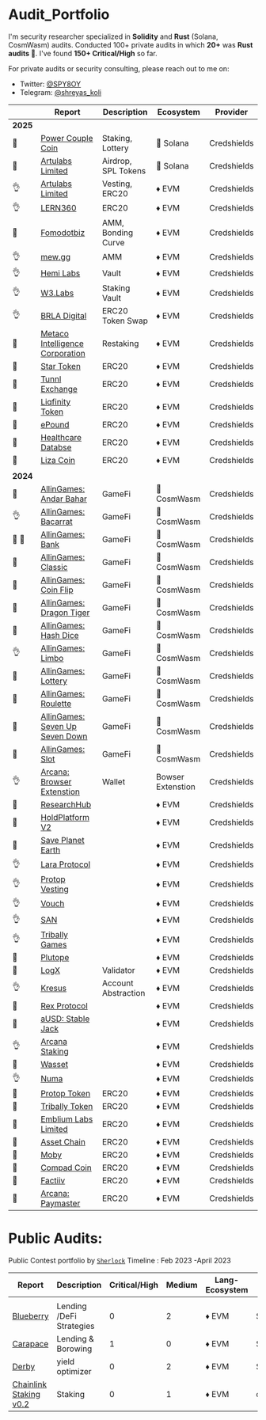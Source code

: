 # Audit_Portfolio
I'm security researcher specialized in **Solidity** and **Rust** (Solana, CosmWasm) audits. Conducted 100+ private audits in which **20+** was **Rust audits 🦀**. I've found **150+ Critical/High** so far.

For private audits or security consulting, please reach out to me on:

- Twitter: [@SPY8OY](https://x.com/SPY8OY)
- Telegram: [@shreyas_koli](https://t.me/shreyas_koli)

|  | Report | Description | Ecosystem | Provider |
| --- | --- | --- | --- | --- |
| **2025** |  |  |  |  |
| 💎 | [Power Couple Coin](https://github.com/Credshields/audit-reports/blob/master/Lottery_Contracts_Final_Audit_Report.pdf) | Staking, Lottery | 🦀 Solana | Credshields |
| 💎 | [Artulabs Limited](https://github.com/Credshields/audit-reports/blob/master/Artu_Rust_Final_Audit_Report.pdf) | Airdrop, SPL Tokens | 🦀 Solana | Credshields |
| 👌 | [Artulabs Limited](https://github.com/Credshields/audit-reports/blob/master/Artu_Solidity_Final_Audit_Report.pdf) | Vesting, ERC20 | ♦ EVM | Credshields |
| 👌 | [LERN360](https://github.com/Credshields/audit-reports/blob/master/LERNToken_Final_Audit_Report.pdf) | ERC20 | ♦ EVM | Credshields |
| 💎 | [Fomodotbiz](https://github.com/Credshields/audit-reports/blob/master/Fomodotbiz_Final_Audit_Report.pdf) | AMM, Bonding Curve | ♦ EVM | Credshields |
| 👌 | [mew.gg](https://github.com/Credshields/audit-reports/blob/master/mew.gg_Contracts_Final_Audit_Report.pdf) | AMM | ♦ EVM | Credshields |
| 👌 | [Hemi Labs](https://github.com/Credshields/audit-reports/blob/master/Hemi_Labs_Final_Audit_Report.pdf) | Vault | ♦ EVM | Credshields |
| 👌 | [W3.Labs](https://github.com/Credshields/audit-reports/blob/master/W3.labs_Final_Audit_Report.pdf) | Staking Vault | ♦ EVM | Credshields |
| 👌 | [BRLA Digital](https://github.com/Credshields/audit-reports/blob/master/BRLA_Final_Audit_Report.pdf) | ERC20 Token Swap | ♦ EVM | Credshields |
| 💎 | [Metaco Intelligence Corporation](http://github.com/Credshields/audit-reports/blob/master/Zoth_Final_Audit_Report.pdf) | Restaking | ♦ EVM | Credshields |
| 📰 | [Star Token](https://github.com/Credshields/audit-reports/blob/master/Star_FSTR_Token_Final_Audit_Report.pdf) | ERC20 | ♦ EVM | Credshields |
| 📰 | [Tunnl Exchange](https://github.com/Credshields/audit-reports/blob/master/TUNToken_Final_Audit_Report.pdf) | ERC20 | ♦ EVM | Credshields |
| 📰 | [Liqfinity Token](https://github.com/Credshields/audit-reports/blob/master/Liqfinity_Token_Final_Audit_Report.pdf) | ERC20 | ♦ EVM | Credshields |
| 📰 | [ePound](https://github.com/Credshields/audit-reports/blob/master/ePound_Final_Audit_Report.pdf) | ERC20 | ♦ EVM | Credshields |
| 📰 | [Healthcare Databse](https://github.com/Credshields/audit-reports/blob/master/HealthCareDatabase_Final_Audit_Report.pdf) | ERC20 | ♦ EVM | Credshields |
| 📰 | [Liza Coin](https://github.com/Credshields/audit-reports/blob/master/Liza_Coin_Final_Audit_Report.pdf) | ERC20 | ♦ EVM | Credshields |
|  |  |  |  |  |
| **2024** |  |  |  |  |
| 📰 | [AllinGames: Andar Bahar](https://github.com/Credshields/audit-reports/blob/master/AllInGames_Andar_Bahar_Final_Audit_Report.pdf) | GameFi | 🦀 CosmWasm | Credshields |
| 👌 | [AllinGames: Bacarrat](https://github.com/Credshields/audit-reports/blob/master/AllInGames_Baccarat_Final_Audit_Report.pdf) | GameFi | 🦀 CosmWasm | Credshields |
| 💎 💎 | [AllinGames: Bank](https://github.com/Credshields/audit-reports/blob/master/AllInGames_Bank_Final_Audit_Report.pdf) | GameFi | 🦀 CosmWasm | Credshields |
| 💎 | [AllinGames: Classic](https://github.com/Credshields/audit-reports/blob/master/AllInGames_Classic_Dice_Final_Audit_Report.pdf) | GameFi | 🦀 CosmWasm | Credshields |
| 💎 | [AllinGames: Coin Flip](https://github.com/Credshields/audit-reports/blob/master/AllInGames_Coin_Flip_Final_Audit_Report.pdf) | GameFi | 🦀 CosmWasm | Credshields |
| 📰 | [AllinGames: Dragon Tiger](https://github.com/Credshields/audit-reports/blob/master/AllInGames_Dragon_Tiger_Final_Audit_Report.pdf) | GameFi | 🦀 CosmWasm | Credshields |
| 💎 | [AllinGames: Hash Dice](https://github.com/Credshields/audit-reports/blob/master/AllInGames_Hash_Dice_Final_Audit_Report.pdf) | GameFi | 🦀 CosmWasm | Credshields |
| 👌 | [AllinGames: Limbo](https://github.com/Credshields/audit-reports/blob/master/AllInGames_Limbo_Final_Audit_Report.pdf) | GameFi | 🦀 CosmWasm | Credshields |
| 💎 | [AllinGames: Lottery](https://github.com/Credshields/audit-reports/blob/master/AllInGames_Roulette_Final_Audit_Report.pdf) | GameFi | 🦀 CosmWasm | Credshields |
| 📰 | [AllinGames: Roulette](https://github.com/namx05/audits/blob/main/audit-reports/pdf/AllInGames_Roulette_Final_Audit_Report.pdf) | GameFi | 🦀 CosmWasm | Credshields |
| 📰 | [AllinGames: Seven Up Seven Down](https://github.com/Credshields/audit-reports/blob/master/AllInGames_Seven_Up_Seven_Down_Final_Audit_Report.pdf) | GameFi | 🦀 CosmWasm | Credshields |
| 📰 | [AllinGames: Slot](https://github.com/Credshields/audit-reports/blob/master/AllInGames_Slots_Final_Audit_Report.pdf) | GameFi | 🦀 CosmWasm | Credshields |
| 👌 | [Arcana: Browser Extenstion](https://github.com/Credshields/audit-reports/blob/master/Arcana_Wallet_Final_Audit_Report.pdf) | Wallet | Bowser Extenstion | Credshields |
| 📰 | [ResearchHub](https://github.com/Credshields/audit-reports/blob/master/ResearchHub_SmartContract_Final_Audit_Report.pdf) |  | ♦ EVM | Credshields |
| 📰 | [HoldPlatform V2](https://github.com/Credshields/audit-reports/blob/master/HoldPlatform_Final_Audit_Report.pdf) |  | ♦ EVM | Credshields |
| 💎 | [Save Planet Earth](https://github.com/Credshields/audit-reports/blob/master/SPE_Smart_Contract_Final_Audit_Report.pdf) |  | ♦ EVM | Credshields |
| 👌 | [Lara Protocol](https://github.com/Credshields/audit-reports/blob/master/Lara_Liquid_Staking_Final_Audit_Report.pdf) |  | ♦ EVM | Credshields |
| 👌 | [Protop Vesting](https://github.com/Credshields/audit-reports/blob/master/Protop_Vesting_Contracts_Final_Report.pdf) |  | ♦ EVM | Credshields |
| 👌 | [Vouch](https://github.com/Credshields/audit-reports/blob/master/Vouch_Contract_Final_Audit_Report.pdf) |  | ♦ EVM | Credshields |
| 👌 | [SAN](https://github.com/Credshields/audit-reports/blob/master/SAN_Final_Report.pdf) |  | ♦ EVM | Credshields |
| 👌 | [Tribally Games](https://github.com/Credshields/audit-reports/blob/master/Tribally_Games_Final_Report.pdf) |  | ♦ EVM | Credshields |
| 💎 | [Plutope](https://github.com/Credshields/audit-reports/blob/master/Plutope_Final_Audit_Report.pdf) |  | ♦ EVM | Credshields |
| 💎 | [LogX](https://github.com/Credshields/audit-reports/blob/master/LogX_Token_Final_Report.pdf) | Validator | ♦ EVM | Credshields |
| 👌 | [Kresus](https://github.com/Credshields/audit-reports/blob/master/Kresus_Final_Audit_Report.pdf) | Account Abstraction | ♦ EVM | Credshields |
| 💎 | [Rex Protocol](https://github.com/Credshields/audit-reports/blob/master/Rex_Exchange_Final_Audit_Report.pdf) |  | ♦ EVM | Credshields |
| 💎 | [aUSD: Stable Jack](https://github.com/Credshields/audit-reports/blob/master/aUSD_SC_Final_Audit_Report.pdf) |  | ♦ EVM | Credshields |
| 👌 | [Arcana Staking](https://github.com/Credshields/audit-reports/blob/master/Arcana_Staking_Contract_Final_Audit_Report.pdf) |  | ♦ EVM | Credshields |
| 💎 | [Wasset](https://github.com/Credshields/audit-reports/blob/master/Wasset_Final_Audit_Report.pdf) |  | ♦ EVM | Credshields |
| 👌 | [Numa](https://github.com/Credshields/audit-reports/blob/master/Numa_Final_Audit_Report.pdf) |  | ♦ EVM | Credshields |
| 📰 | [Protop Token](https://github.com/Credshields/audit-reports/blob/master/Protop_Token_Contract_Final%20Report.pdf) | ERC20 | ♦ EVM | Credshields |
| 📰 | [Tribally Token](https://github.com/Credshields/audit-reports/blob/master/Tribal_Token_Final_Report.pdf) | ERC20 | ♦ EVM | Credshields |
| 📰 | [Emblium Labs Limited](https://github.com/Credshields/audit-reports/blob/master/Kaku_SmartContract_Final_Report.pdf) | ERC20 | ♦ EVM | Credshields |
| 📰 | [Asset Chain](https://github.com/Credshields/audit-reports/blob/master/Asset_Chain_Final_Audit_Report.pdf) | ERC20 | ♦ EVM | Credshields |
| 📰 | [Moby](https://github.com/Credshields/audit-reports/blob/master/Moby_Smart_Contract_Final_Report.pdf) | ERC20 | ♦ EVM | Credshields |
| 📰 | [Compad Coin](https://github.com/Credshields/audit-reports/blob/master/Compad_Coin_Final_Audit_Report.pdf) | ERC20 | ♦ EVM | Credshields |
| 📰 | [Factiiv](https://github.com/Credshields/audit-reports/blob/master/Factiiv_Token_Final_Audit_Report.pdf) | ERC20 | ♦ EVM | Credshields |
| 📰 | [Arcana: Paymaster](https://github.com/Credshields/audit-reports/blob/master/Arcana_PayMaster_Final_Report.pdf) | ERC20 | ♦ EVM | Credshields |

# **Public Audits:**

Public Contest portfolio by [`Sherlock`](https://audits.sherlock.xyz/watson/SPYBOY)  Timeline : Feb 2023 -April 2023

| Report | Description | Critical/High | Medium | Lang-Ecosystem | Platform |
| --- | --- | --- | --- | --- | --- |
|  |  |  |  |  |  |
| [Blueberry](https://audits.sherlock.xyz/contests/41/report) | Lending /DeFi Strategies | 0 | 2 | ♦ EVM | Sherlock |
| [Carapace](https://github.com/sherlock-audit/2023-02-carapace-judging/issues) | Lending & Borowing | 1 | 0 | ♦ EVM | Sherlock |
| [Derby](https://github.com/sherlock-audit/2023-01-derby-judging/issues) | yield optimizer | 0 | 2 | ♦ EVM | Sherlock |
| [Chainlink Staking v0.2](https://code4rena.com/audits/2023-08-chainlink-staking-v02) | Staking | 0 | 1 | ♦ EVM | code4rena |